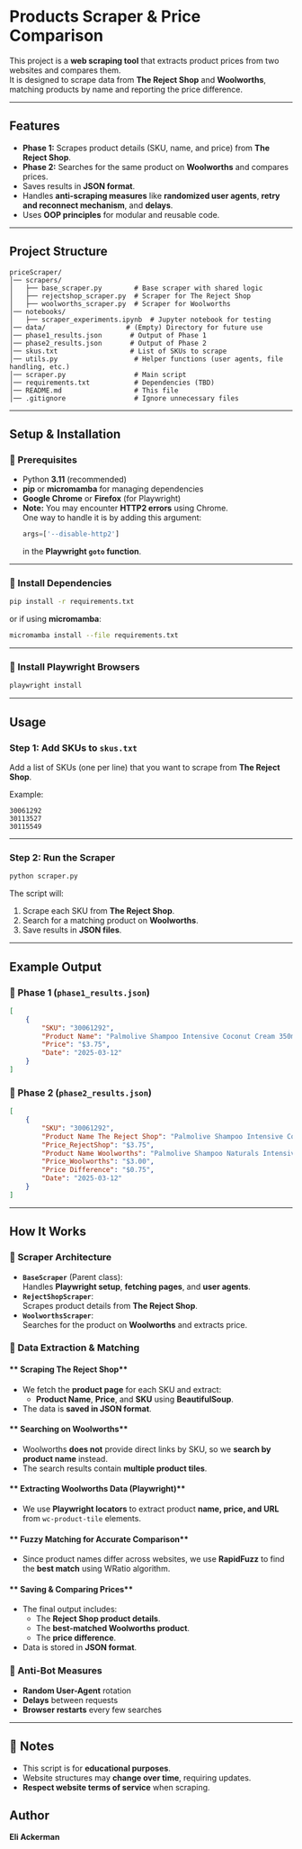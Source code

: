 # Products Scraper & Price Comparison

This project is a **web scraping tool** that extracts product prices from two websites and compares them.  
It is designed to scrape data from **The Reject Shop** and **Woolworths**, matching products by name and reporting the price difference.

---

## Features

- **Phase 1:** Scrapes product details (SKU, name, and price) from **The Reject Shop**.
- **Phase 2:** Searches for the same product on **Woolworths** and compares prices.
- Saves results in **JSON format**.
- Handles **anti-scraping measures** like **randomized user agents**, **retry and reconnect mechanism**, and **delays**.
- Uses **OOP principles** for modular and reusable code.

---

## Project Structure

```
priceScraper/
│── scrapers/
│   ├── base_scraper.py        # Base scraper with shared logic
│   ├── rejectshop_scraper.py  # Scraper for The Reject Shop
│   ├── woolworths_scraper.py  # Scraper for Woolworths
│── notebooks/
│   ├── scraper_experiments.ipynb  # Jupyter notebook for testing
│── data/                    # (Empty) Directory for future use
│── phase1_results.json       # Output of Phase 1
│── phase2_results.json       # Output of Phase 2
│── skus.txt                  # List of SKUs to scrape
│── utils.py                   # Helper functions (user agents, file handling, etc.)
│── scraper.py                 # Main script
│── requirements.txt           # Dependencies (TBD)
│── README.md                  # This file
│── .gitignore                 # Ignore unnecessary files
```

---

## Setup & Installation

### **🔹 Prerequisites**
- Python **3.11** (recommended)
- **pip** or **micromamba** for managing dependencies
- **Google Chrome** or **Firefox** (for Playwright)
- **Note:** You may encounter **HTTP2 errors** using Chrome.  
  One way to handle it is by adding this argument:  
  ```python
  args=['--disable-http2']
  ```
  in the **Playwright `goto` function**.

---

### **🔹 Install Dependencies**

```sh
pip install -r requirements.txt
```

or if using **micromamba**:

```sh
micromamba install --file requirements.txt
```

---

### **🔹 Install Playwright Browsers**

```sh
playwright install
```

---

## Usage

### **Step 1: Add SKUs to `skus.txt`**
Add a list of SKUs (one per line) that you want to scrape from **The Reject Shop**.

Example:
```
30061292
30113527
30115549
```

---

### **Step 2: Run the Scraper**
```sh
python scraper.py
```
The script will:
1. Scrape each SKU from **The Reject Shop**.
2. Search for a matching product on **Woolworths**.
3. Save results in **JSON files**.

---

## Example Output

### **🔹 Phase 1 (`phase1_results.json`)**
```json
[
    {
        "SKU": "30061292",
        "Product Name": "Palmolive Shampoo Intensive Coconut Cream 350mL",
        "Price": "$3.75",
        "Date": "2025-03-12"
    }
]
```

### **🔹 Phase 2 (`phase2_results.json`)**
```json
[
    {
        "SKU": "30061292",
        "Product Name The Reject Shop": "Palmolive Shampoo Intensive Coconut Cream 350mL",
        "Price_RejectShop": "$3.75",
        "Product Name Woolworths": "Palmolive Shampoo Naturals Intensive Moisture 350ml",
        "Price_Woolworths": "$3.00",
        "Price Difference": "$0.75",
        "Date": "2025-03-12"
    }
]
```

---

## **How It Works**  

### **🔹 Scraper Architecture**
- **`BaseScraper`** (Parent class):  
  Handles **Playwright setup**, **fetching pages**, and **user agents**.
- **`RejectShopScraper`**:  
  Scrapes product details from **The Reject Shop**.
- **`WoolworthsScraper`**:  
  Searches for the product on **Woolworths** and extracts price.

### **🔹 Data Extraction & Matching**  
#### ** Scraping The Reject Shop**
- We fetch the **product page** for each SKU and extract:
  - **Product Name**, **Price**, and **SKU** using **BeautifulSoup**.
- The data is **saved in JSON format**.

#### ** Searching on Woolworths**
- Woolworths **does not** provide direct links by SKU, so we **search by product name** instead.
- The search results contain **multiple product tiles**.

#### ** Extracting Woolworths Data (Playwright)**
- We use **Playwright locators** to extract product **name, price, and URL** from `wc-product-tile` elements.

#### ** Fuzzy Matching for Accurate Comparison**
- Since product names differ across websites, we use **RapidFuzz** to find the **best match** using WRatio algorithm.

#### ** Saving & Comparing Prices**
- The final output includes:
  - The **Reject Shop product details**.
  - The **best-matched Woolworths product**.
  - The **price difference**.
- Data is stored in **JSON format**.

### **🔹 Anti-Bot Measures**
- **Random User-Agent** rotation
- **Delays** between requests
- **Browser restarts** every few searches  

---

## 📝 Notes
- This script is for **educational purposes**.
- Website structures may **change over time**, requiring updates.
- **Respect website terms of service** when scraping.

## Author
**Eli Ackerman**


